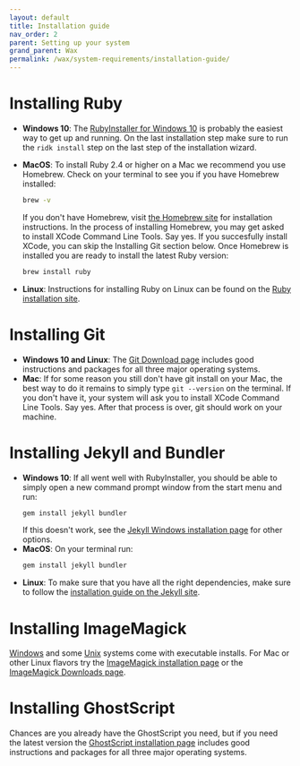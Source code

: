 ```yaml
---
layout: default
title: Installation guide
nav_order: 2
parent: Setting up your system
grand_parent: Wax
permalink: /wax/system-requirements/installation-guide/
---
```




# Installing Ruby

- **Windows 10**: The [RubyInstaller for Windows 10](https://rubyinstaller.org/) is probably the easiest way to get up and running. On the last installation step make sure to run the `ridk install` step on the last step of the installation wizard.
- **MacOS**: To install Ruby 2.4 or higher on a Mac we recommend you use Homebrew. Check on your terminal to see you if you have Homebrew installed:
    ```sh
    brew -v
    ```

    If you don't have Homebrew, visit [the Homebrew site](https://brew.sh/) for installation instructions. In the process of installing Homebrew, you may get asked to install XCode Command Line Tools. Say yes. If you succesfully install XCode, you can skip the Installing Git section below. Once Homebrew is installed you are ready to install the latest Ruby version:

    ```sh
    brew install ruby
    ```

- **Linux**: Instructions for installing Ruby on Linux can be found on the [Ruby installation site](https://www.ruby-lang.org/en/documentation/installation/).

# Installing Git

- **Windows 10 and Linux**: The [Git Download page](https://git-scm.com/downloads) includes good instructions and packages for all three major operating systems.
- **Mac**: If for some reason you still don't have git install on your Mac, the best way to do it remains to simply type `git --version` on the terminal. If you don't have it, your system will ask you to install XCode Command Line Tools. Say yes. After that process is over, git should work on your machine.

# Installing Jekyll and Bundler

- **Windows 10**: If all went well with RubyInstaller, you should be able to simply open a new command prompt window from the start menu and run: 
    ```sh
    gem install jekyll bundler
    ```
    If this doesn't work, see the [Jekyll Windows installation page](https://jekyllrb.com/docs/installation/windows/) for other options.
- **MacOS**: On your terminal run:
    ```sh
    gem install jekyll bundler
    ```
- **Linux**: To make sure that you have all the right dependencies, make sure to follow the [installation guide on the Jekyll site](https://jekyllrb.com/docs/installation/ubuntu/).

# Installing ImageMagick

[Windows](https://imagemagick.org/script/download.php#windows) and some [Unix](https://imagemagick.org/script/download.php#unix) systems come with executable installs. For Mac or other Linux flavors try the [ImageMagick installation page](http://www.besavvy.com/documentation/4-5/Editor/031350_installimgk.htm) or the [ImageMagick Downloads page](https://imagemagick.org/script/download.php).


# Installing GhostScript

Chances are you already have the GhostScript you need, but if you need the latest version the [GhostScript installation page](https://docs.alfresco.com/5.0/tasks/Ghostscript-install.html) includes good instructions and packages for all three major operating systems.
